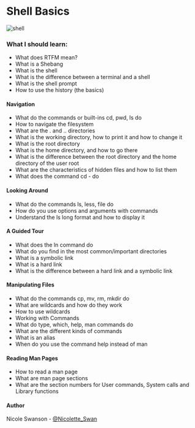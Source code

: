 # Shell Basics
![shell](https://media.istockphoto.com/vectors/queen-conch-shell-illustration-drawing-engraving-ink-realistic-vector-id643042670?k=6&m=643042670&s=612x612&w=0&h=eKxuRvsENEIXwsimVyRrlMKPmrxzLfIZwP6TS3ve_8M=)

### What I should learn:

- What does RTFM mean?
- What is a Shebang
- What is the shell
- What is the difference between a terminal and a shell
- What is the shell prompt
- How to use the history (the basics)

#### Navigation
- What do the commands or built-ins cd, pwd, ls do
- How to navigate the filesystem
- What are the . and .. directories
- What is the working directory, how to print it and how to change it
- What is the root directory
- What is the home directory, and how to go there
- What is the difference between the root directory and the home directory of the user root
- What are the characteristics of hidden files and how to list them
- What does the command cd - do

#### Looking Around
- What do the commands ls, less, file do
- How do you use options and arguments with commands
- Understand the ls long format and how to display it

#### A Guided Tour
- What does the ln command do
- What do you find in the most common/important directories
- What is a symbolic link
- What is a hard link
- What is the difference between a hard link and a symbolic link

#### Manipulating Files
- What do the commands cp, mv, rm, mkdir do
- What are wildcards and how do they work
- How to use wildcards
- Working with Commands
- What do type, which, help, man commands do
- What are the different kinds of commands
- What is an alias
- When do you use the command help instead of man

#### Reading Man Pages
- How to read a man page
- What are man page sections
- What are the section numbers for User commands, System calls and Library functions

#### Author
Nicole Swanson - [@Nicolette_Swan](https://twitter.com/Nicolette_Swan)
